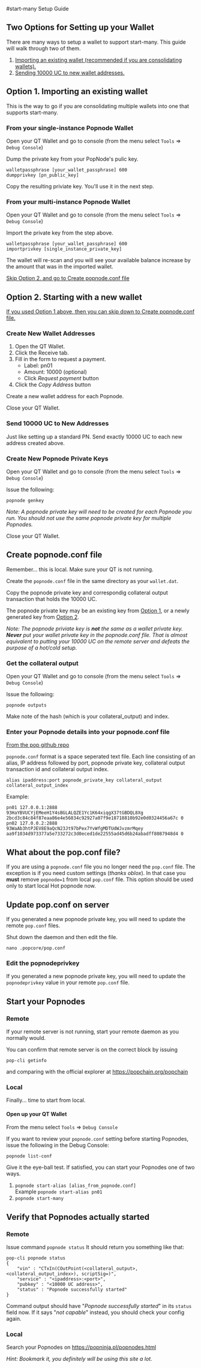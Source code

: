 #start-many Setup Guide

## Two Options for Setting up your Wallet
There are many ways to setup a wallet to support start-many. This guide will walk through two of them.

1. [Importing an existing wallet (recommended if you are consolidating wallets).](#option1)
2. [Sending 10000 UC to new wallet addresses.](#option2)

## <a name="option1"></a>Option 1. Importing an existing wallet

This is the way to go if you are consolidating multiple wallets into one that supports start-many. 

### From your single-instance Popnode Wallet

Open your QT Wallet and go to console (from the menu select `Tools` => `Debug Console`)

Dump the private key from your PopNode's pulic key.

```
walletpassphrase [your_wallet_passphrase] 600
dumpprivkey [pn_public_key]
```

Copy the resulting priviate key. You'll use it in the next step.

### From your multi-instance Popnode Wallet

Open your QT Wallet and go to console (from the menu select `Tools` => `Debug Console`)

Import the private key from the step above.

```
walletpassphrase [your_wallet_passphrase] 600
importprivkey [single_instance_private_key]
```

The wallet will re-scan and you will see your available balance increase by the amount that was in the imported wallet.

[Skip Option 2. and go to Create popnode.conf file](#popnodeconf)

## <a name="option2"></a>Option 2. Starting with a new wallet

[If you used Option 1 above, then you can skip down to Create popnode.conf file.](#popnodeconf)

### Create New Wallet Addresses

1. Open the QT Wallet.
2. Click the Receive tab.
3. Fill in the form to request a payment.
    * Label: pn01
    * Amount: 10000 (optional)
    * Click *Request payment* button
5. Click the *Copy Address* button

Create a new wallet address for each Popnode.

Close your QT Wallet.

### Send 10000 UC to New Addresses

Just like setting up a standard PN. Send exactly 10000 UC to each new address created above.

### Create New Popnode Private Keys

Open your QT Wallet and go to console (from the menu select `Tools` => `Debug Console`)

Issue the following:

```popnode genkey```

*Note: A popnode private key will need to be created for each Popnode you run. You should not use the same popnode private key for multiple Popnodes.*

Close your QT Wallet.

## <a name="popnodeconf"></a>Create popnode.conf file

Remember... this is local. Make sure your QT is not running.

Create the `popnode.conf` file in the same directory as your `wallet.dat`.

Copy the popnode private key and correspondig collateral output transaction that holds the 10000 UC.

The popnode private key may be an existing key from [Option 1](#option1), or a newly generated key from [Option 2](#option2). 

*Note: The popnode priviate key is **not** the same as a wallet private key. **Never** put your wallet private key in the popnode.conf file. That is almost equivalent to putting your 10000 UC on the remote server and defeats the purpose of a hot/cold setup.*

### Get the collateral output

Open your QT Wallet and go to console (from the menu select `Tools` => `Debug Console`)

Issue the following:

```popnode outputs```

Make note of the hash (which is your collateral_output) and index.

### Enter your Popnode details into your popnode.conf file
[From the pop github repo](https://github.com/PopchainOrg/PopChain-gho/doc/popnode_conf.md)

`popnode.conf` format is a space seperated text file. Each line consisting of an alias, IP address followed by port, popnode private key, collateral output transaction id and collateral output index.

```
alias ipaddress:port popnode_private_key collateral_output collateral_output_index
```

Example:

```
pn01 127.0.0.1:2888 93HaYBVUCYjEMeeH1Y4sBGLALQZE1Yc1K64xiqgX37tGBDQL8Xg 2bcd3c84c84f87eaa86e4e56834c92927a07f9e18718810b92e0d0324456a67c 0
pn02 127.0.0.2:2888 93WaAb3htPJEV8E9aQcN23Jt97bPex7YvWfgMDTUdWJvzmrMqey aa9f1034d973377a5e733272c3d0eced1de22555ad45d6b24abadff8087948d4 0
```

## What about the pop.conf file?

If you are using a `popnode.conf` file you no longer need the `pop.conf` file. The exception is if you need custom settings (_thanks oblox_). In that case you **must** remove `popnode=1` from local `pop.conf` file. This option should be used only to start local Hot popnode now.

## Update pop.conf on server

If you generated a new popnode private key, you will need to update the remote `pop.conf` files.

Shut down the daemon and then edit the file.

```nano .popcore/pop.conf```

### Edit the popnodeprivkey
If you generated a new popnode private key, you will need to update the `popnodeprivkey` value in your remote `pop.conf` file.

## Start your Popnodes

### Remote

If your remote server is not running, start your remote daemon as you normally would. 

You can confirm that remote server is on the correct block by issuing

```pop-cli getinfo```

and comparing with the official explorer at https://popchain.org/popchain

### Local

Finally... time to start from local.

#### Open up your QT Wallet

From the menu select `Tools` => `Debug Console`

If you want to review your `popnode.conf` setting before starting Popnodes, issue the following in the Debug Console:

```popnode list-conf```

Give it the eye-ball test. If satisfied, you can start your Popnodes one of two ways.

1. `popnode start-alias [alias_from_popnode.conf]`  
Example ```popnode start-alias pn01```
2. `popnode start-many`

## Verify that Popnodes actually started

### Remote

Issue command `popnode status`
It should return you something like that:
```
pop-cli popnode status
{
    "vin" : "CTxIn(COutPoint(<collateral_output>, <collateral_output_index>), scriptSig=)",
    "service" : "<ipaddress>:<port>",
    "pubkey" : "<10000 UC address>",
    "status" : "Popnode successfully started"
}
```
Command output should have "_Popnode successfully started_" in its `status` field now. If it says "_not capable_" instead, you should check your config again.

### Local

Search your Popnodes on https://popninja.pl/popnodes.html

_Hint: Bookmark it, you definitely will be using this site a lot._
